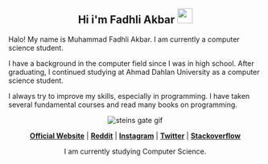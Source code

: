 <!-- Heading -->
<h2 align="center">Hi i'm Fadhli Akbar <img src = "https://raw.githubusercontent.com/MartinHeinz/MartinHeinz/master/wave.gif" width = 30px></h2>

Halo! My name is Muhammad Fadhli Akbar. I am currently a computer science student.

I have a background in the computer field since I was in high school. After graduating, I continued studying at Ahmad Dahlan University as a computer science student.

I always try to improve my skills, especially in programming. I have taken several fundamental courses and read many books on programming.

<!--
<p align="center">
  <a href="https://github.com/fdhliakbar"><img src="https://github-readme-stats.vercel.app/api?username=fdhliakbar&hide_border=true&show_icons=true" alt="edisonlee55's github stats"></a>
</p>
-->

<p align="center">
  <img src = "https://github.com/fdhliakbar/fdhliakbar/assets/104522615/b04ca924-b945-4d8d-a373-18cdcf876a45" alt = "steins gate gif">
</p>

<p align="center">
  <strong><a href="#">Official Website</a></strong> |
  <strong><a href="https://www.reddit.com/user/Kyoreader">Reddit</a></strong> |
  <strong><a href="https://www.instagram.com/fdhliakbar/">Instagram</a></strong> |
  <strong><a href="https://twitter.com/Aozorasama1">Twitter</a></strong> |
  <strong><a href="https://stackoverflow.com/users/19853138/fdhliakbar">Stackoverflow</a></strong>
</p>

<p align="center">I am currently studying Computer Science.</p>
